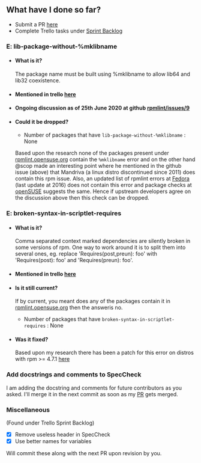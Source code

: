 
## What have I done so far?
- Submit a PR [here](https://github.com/rpm-software-management/rpmlint/pull/436)
- Complete Trello tasks under [Sprint Backlog](https://trello.com/b/bGANgSB7/gsoc-2020-refactor-old-rpmlint-checks)

### E: lib-package-without-%mklibname

- #### What is it?
	The package name must be built using %mklibname to allow lib64 and lib32
coexistence.
- #### Mentioned in trello [here](https://trello.com/c/XDkUoV41/22-e-lib-package-without-mklibname) 

- #### Ongoing discussion as of 25th June 2020 at github [rpmlint/issues/9](https://github.com/rpm-software-management/rpmlint/issues/9)

- #### Could it be dropped?
	- Number of packages that have `lib-package-without-%mklibname` : None

	Based upon the research none of the packages present under [rpmlint.opensuse.org](https://rpmlint.opensuse.org/) contain the `%mklibname` error and on the other hand @scop made an interesting point where he mentioned in the github issue (above) that Mandriva (a linux distro discontinued since 2011) does contain this rpm issue. 
	Also, an updated list of rpmlint errors  at [Fedora](https://fedoraproject.org/wiki/Common_Rpmlint_issues#Links) (last update at 2016) does not contain this error and package checks at [openSUSE](https://en.opensuse.org/openSUSE:Packaging_checks) suggests the same.
Hence if upstream developers agree on the discussion above then this check can be dropped.


### E: broken-syntax-in-scriptlet-requires

- #### What is it?
	Comma separated context marked dependencies are silently broken in some
versions of rpm.  One way to work around it is to split them into several ones,
eg. replace 'Requires(post,preun): foo' with 'Requires(post): foo' and
'Requires(preun): foo'.
- #### Mentioned in trello [here](https://trello.com/c/O38Wfq7G/23-e-broken-syntax-in-scriptlet-requires)
- #### Is it still current?
	If by current, you meant does any of the packages contain it in [rpmlint.opensuse.org](https://rpmlint.opensuse.org/)  then the answeris no.
	- Number of packages that have `broken-syntax-in-scriptlet-requires` : None
	
- #### Was it fixed?
	Based upon my research there has been a patch for this error on distros with rpm >= 4.7.1 [here](https://bugzilla.redhat.com/show_bug.cgi?id=1053075)

### Add docstrings and comments to SpecCheck
I am adding the docstring and comments for future contributors as you asked. I'll merge it in the next commit as soon as my [PR](https://github.com/rpm-software-management/rpmlint/pull/436) gets merged.
### Miscellaneous
(Found under Trello Sprint Backlog)
- [x] Remove useless header in SpecCheck 
- [x]   Use better names for variables

Will commit these along with the next PR upon revision by you.
